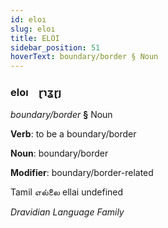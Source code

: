 ```yaml
---
id: eloı
slug: eloı
title: ELOI
sidebar_position: 51
hoverText: boundary/border § Noun
---
```


### eloı&emsp;<span kind="abugida">ɽɿʓɽȷ</span>

*boundary/border* **§** Noun

**Verb**: to be a boundary/border

**Noun**: boundary/border

**Modifier**: boundary/border-related

Tamil எல்லை ellai undefined

*Dravidian Language Family*